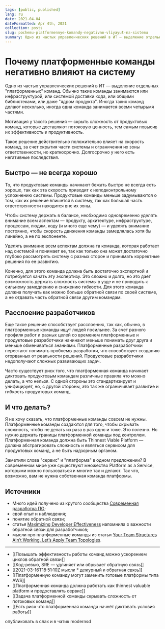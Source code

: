 ```yaml
---
tags: [public, published]
lang: ru
date: 2021-04-04
dateFormatted: Apr 4th, 2021
collection: posts
slug: pochemu-platformennye-komandy-negativno-vliyayut-na-sistemu
summary: Одно из частых управленческих решений в ИТ — выделение отдельных "платформенных" команд. Такое решение действительно положительно влияет на скорость команд, но краткосрочно. Долгосрочно у него есть негативные последствия.
---
```


# Почему платформенные команды негативно влияют на систему

Одно из частых управленческих решений в ИТ — выделение отдельных "платформенных" команд. Обычно такие команды занимаются или инфраструктурой, или системой доставки кода, или общими библиотеками, или даже "ядром продукта". Иногда таких команд делают несколько, иногда одна команда занимается всеми четырьмя частями.

Мотивация у такого решения — скрыть сложность от продуктовых команд, которые доставляют потоковую ценность, тем самым повысив их эффективность и продуктивность.

Такое решение действительно положительно влияет на скорость команд, за счет скрытия части системы и ограничения их зоны ответственности, но краткосрочно. Долгосрочно у него есть негативные последствия.

## Быстро — не всегда хорошо

То, что продуктовые команды начинают бежать быстро не всегда есть хорошо, так как эта скорость приводит к неподконтрольному усложнению системы. Продуктовые команды меньше задумываются о том, как их решение впишется в систему, так как больша́я часть ответственности находится вне их зоны.

Чтобы систему держать в балансе, необходимо одновременно уделять внимание всем аспектам — продукту, архитектуре, инфраструктуре, процессам, людям, коду (и много еще чему) — и уделять внимание постоянно, чтобы скорость движения команды замедлялась хотя бы линейно, а не по экспоненте.

Уделять внимание всем аспектам должна та команда, которая работает над системой и понимает ее, так как только она может достаточно глубоко рассмотреть систему с разных сторон и принимать корректные решения по ее развитию.

Конечно, для этого команда должна быть достаточно экспертной и потребуется качать эту экспертизу. Это сложно и долго, но это дает возможность держать сложность системы в узде и не приводить к сильному замедлению и снижению гибкости. Для этого команда должна получать как можно больше обратной связи по своей системе, а не отдавать часть обратной связи другим командам.

## Расслоение разработчиков

Еще такое решение способствует расслоению, так как, обычно, в платформенные команды ищут людей посильнее. За счет разного профиля работ и разных целей со временем платформенные и продуктовые разработчики начинают меньше понимать друг друга и меньше обмениваться знаниями. Платформенные разработчики перестают понимать проблемы разработки, что способствует созданию оторванных от реальности решений. Продуктовые разработчики недополучают сложных развивающих задач.

Часто существует риск того, что платформенная команда начинает диктовать продуктовым командам различные правила что можно делать, а что нельзя. С одной стороны это стандартизирует и унифицирует, но, с другой стороны, это так же ограничивает развитие и гибкость продуктовых команд.

## И что делать?

Я не хочу сказать, что платформенные команды совсем не нужны. Платформенные команды создаются для того, чтобы скрывать сложность, чтобы не делать из раза в раз одно и тоже. Это полезно. Но нужно держать границы платформенной команды под контролем. Платформенная команда должна быть Thinnest Viable Platform — должна абстрагировать сложность и являться сервисом для продуктовых команд, а не быть надзорным органом.

Заметили слова "сервис" и "платформа" в одном предложении? В современном мире уже существуют множество Platform as a Service, которыми можно пользоваться и многие так и делают. Так что, возможно, вам не нужна собственная команда платформы.

## Источники

- Много идей получено из крутого сообщества [Современная разработка ПО](https://t.me/modernsd);
- свой опыт и наблюдения;
- понятие обратной связи;
- статья [Maximizing Developer Effectiveness](https://martinfowler.com/articles/developer-effectiveness.html) напомнила о важности обратной связи для разработчиков;
- мысли про платформенные команды из статьи [Your Team Structures Ain’t Working. Let’s Apply Team Topologies](https://medium.com/better-programming/your-team-structures-aint-working-let-s-apply-team-topologies-470e8d4f7fe5).


---

- [[Повышать эффективность работы команд можно ускорением циклов обратной связи]]
- [[Код-ревью, SRE — удлиняет или обрывает обратную связь]]
- [[2021-03-16T18:51:10Z мысли * дежурный и обратная связь]]
- [[Платформенную команду могут заменить готовые платформы типа AWS]]
- [[Платформенная команда должна работать как thinnest valuable platform и предоставлять сервис]]
- [[Задача платформенной команды скрывать сложность от потоковых команд]]
- [[Есть риск что платформенная команда начнёт диктовать условия работы]]

<!--hidden-->

опубликовать в слак и в чатик modernsd
